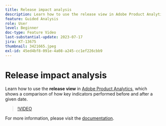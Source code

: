 ```yaml
---
title: Release impact analysis
description: Learn how to use the release view in Adobe Product Analytics, which shows a comparison of how key indicators performed before and after a given date.
feature: Guided Analysis
role: User
level: Beginner
doc-type: Feature Video
last-substantial-update: 2023-07-17
jira: KT-13675
thumbnail: 3421665.jpeg
exl-id: 45ed4bf8-091e-4a08-a245-cc1ef226cbb9
---
```

# Release impact analysis

Learn how to use the **release view** in [Adobe Product Analytics](../../adobe-product-analytics/adobe-product-analytics-overview.md), which shows a comparison of how key indicators performed before and after a given date.

>[!VIDEO](https://video.tv.adobe.com/v/3421665/?learn=on)

For more information, please visit the [documentation](https://experienceleague.adobe.com/docs/analytics-platform/using/guided-analysis/impact/release.html).
